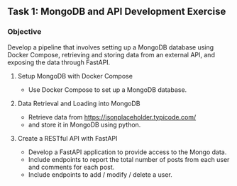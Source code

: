 ## Task 1: MongoDB and API Development Exercise

### Objective

Develop a pipeline that involves setting up a MongoDB database using Docker Compose, retrieving and storing data from an external API, and exposing the data through FastAPI.

1. Setup MongoDB with Docker Compose
    - Use Docker Compose to set up a MongoDB database.

2. Data Retrieval and Loading into MongoDB
    - Retrieve data from https://jsonplaceholder.typicode.com/
    - and store it in MongoDB using python.

3. Create a RESTful API with FastAPI
    - Develop a FastAPI application to provide access to the Mongo data.
    - Include endpoints to report the total number of posts from each user and comments for each post.
    - Include endpoints to add / modify / delete a user.
